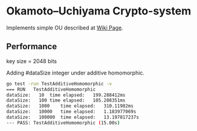 # Okamoto–Uchiyama Crypto-system

Implements simple OU described at [Wiki Page](https://en.wikipedia.org/wiki/Okamoto%E2%80%93Uchiyama_cryptosystem).

## Performance

key size = 2048 bits

Adding #dataSize integer under additive homomorphic.

```bash
go test -run TestAdditiveHomomorphic -v
=== RUN   TestAdditiveHomomorphic
dataSize:	10	time elapsed:	199.288412ms
dataSize:	100	time elapsed:	105.208351ms
dataSize:	1000	time elapsed:	310.11982ms
dataSize:	10000	time elapsed:	1.183977069s
dataSize:	100000	time elapsed:	13.197817237s
--- PASS: TestAdditiveHomomorphic (15.00s)
```
